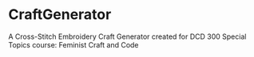 # CraftGenerator
A Cross-Stitch Embroidery Craft Generator created for DCD 300 Special Topics course: Feminist Craft and Code
